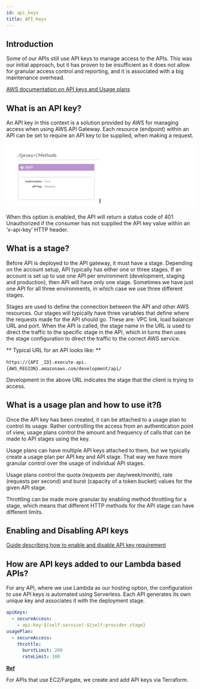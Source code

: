 ```yaml
---
id: api_keys
title: API Keys
---
```


## Introduction 
Some of our APIs still use API keys to manage access to the APIs. This was our initial approach, but it has proven to be insufficient as it does not allow for granular access control and reporting, and it is associated with a big maintenance overhead.

[AWS documentation on API keys and Usage plans](https://docs.aws.amazon.com/apigateway/latest/developerguide/api-gateway-api-usage-plans.html)


## What is an API key?

An API key in this context is a solution provided by AWS for managing access when using AWS API Gateway. Each resource (endpoint) within an API can be set to require an API key to be supplied, when making a request.


![Proxy methods](./doc-images/proxy_methods.png)

When this option is enabled, the API will return a status code of 401 Unauthorized if the consumer has not supplied the API key value within an ‘x-api-key’ HTTP header.


## What is a stage?

Before API is deployed to the API gateway, it must have a stage. Depending on the account setup, API typically has either one or three stages. If an account is set up to use one API per environment (development, staging and production), then API will have only one stage. Sometimes we have just one API for all three environments, in which case we use three different stages.

Stages are used to define the connection between the API and other AWS resources. Our stages will typically have three variables that define where the requests made for the API should go. These are: VPC link, load balancer URL and port. When the API is called, the stage name in the URL is used to direct the traffic to the specific stage in the API, which in turns then uses the stage configuration to direct the traffic to the correct AWS service.

** Typical URL for an API looks like: **

```https://{API _ID}.execute-api.{AWS_REGION}.amazonaws.com/development/api/```

Development in the above URL indicates the stage that the client is trying to access.

## What is a usage plan and how to use it?ß

Once the API key has been created, it can be attached to a usage plan to control its usage. Rather controlling the access from an authentication point of view, usage plans control the amount and frequency of calls that can be made to API stages using the key.

Usage plans can have multiple API keys attached to them, but we typically create a usage plan per API key and API stage. That way we have more granular control over the usage of individual API stages.

Usage plans control the quota (requests per day/week/month), rate (requests per second) and burst (capacity of a token bucket) values for the given API stage.

Throttling can be made more granular by enabling method throttling for a stage, which means that different HTTP methods for the API stage can have different limits.

## Enabling and Disabling API keys

[Guide describing how to enable and disable API key requirement](https://docs.google.com/document/d/1RVJ8f4T6-2m0QqJ9xO-f15FSP7AT4xv0ts8CZGvGR6Y/edit?usp=sharing)


## How are API keys added to our Lambda based APIs?

For any API, where we use Lambda as our hosting option, the configuration to use API keys is automated using Serverless. Each API generates its own unique key and associates it with the deployment stage.

```yaml
apiKeys:
  - secureAccess:
    - api-key-$(self:service)-${self:provider.stage}
usagePlan:
  - secureAccess:
    throttle:
      burstLimit: 200
      rateLimit: 100
```

[**Ref**](https://github.com/LBHackney-IT/lbh-base-api/blob/59df843bf70d1ec20bbf7420f2e80c881e789dfc/BaseApi/serverless.yml#L8)

For APIs that use EC2/Fargate, we create and add API keys via Terraform.
